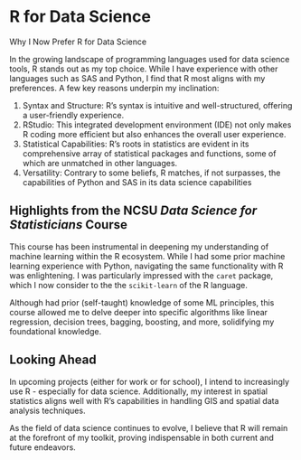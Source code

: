 R for Data Science
================

Why I Now Prefer R for Data Science

In the growing landscape of programming languages used for data science
tools, R stands out as my top choice. While I have experience with other
languages such as SAS and Python, I find that R most aligns with my
preferences. A few key reasons underpin my inclination:

1.  Syntax and Structure: R’s syntax is intuitive and well-structured,
    offering a user-friendly experience.
2.  RStudio: This integrated development environment (IDE) not only
    makes R coding more efficient but also enhances the overall user
    experience.
3.  Statistical Capabilities: R’s roots in statistics are evident in its
    comprehensive array of statistical packages and functions, some of
    which are unmatched in other languages.
4.  Versatility: Contrary to some beliefs, R matches, if not surpasses,
    the capabilities of Python and SAS in its data science capabilities

## Highlights from the NCSU *Data Science for Statisticians* Course

This course has been instrumental in deepening my understanding of
machine learning within the R ecosystem. While I had some prior machine
learning experience with Python, navigating the same functionality with
R was enlightening. I was particularly impressed with the `caret`
package, which I now consider to the the `scikit-learn` of the R
language.

Although had prior (self-taught) knowledge of some ML principles, this
course allowed me to delve deeper into specific algorithms like linear
regression, decision trees, bagging, boosting, and more, solidifying my
foundational knowledge.

## Looking Ahead

In upcoming projects (either for work or for school), I intend to
increasingly use R - especially for data science. Additionally, my
interest in spatial statistics aligns well with R’s capabilities in
handling GIS and spatial data analysis techniques.

As the field of data science continues to evolve, I believe that R will
remain at the forefront of my toolkit, proving indispensable in both
current and future endeavors.
